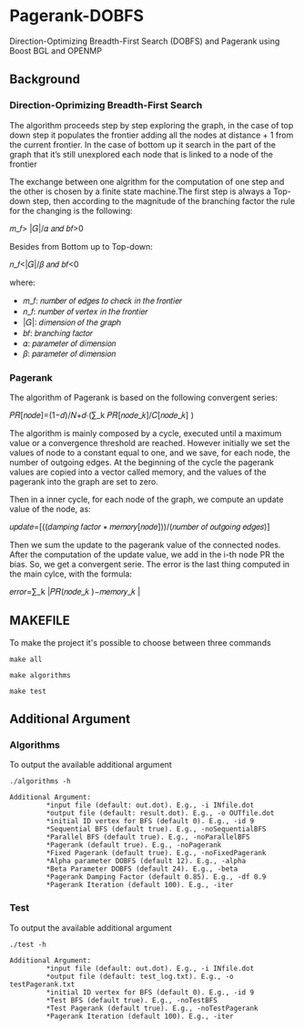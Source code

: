# Pagerank-DOBFS
Direction-Optimizing Breadth-First Search (DOBFS) and Pagerank using Boost BGL and OPENMP


## Background
### Direction-Oprimizing Breadth-First Search
The algorithm proceeds step by step exploring the graph, in the case of top down step it populates the frontier adding all the nodes at distance + 1 from the current frontier.
In the case of  bottom up it search in the part of the graph that it’s still unexplored each node that is linked to a node of the frontier

The exchange between one algrithm for the computation of one step and the other is chosen by a finite state machine.The first step is always a Top-down step, then according to the magnitude of the branching factor the rule for the changing is the following:

𝑚_𝑓> |𝐺|/𝛼  𝑎𝑛𝑑 𝑏𝑓>0

Besides from Bottom up to Top-down:

𝑛_𝑓<|𝐺|/𝛽  𝑎𝑛𝑑 𝑏𝑓<0

where:
- 𝑚_𝑓: 𝑛𝑢𝑚𝑏𝑒𝑟 𝑜𝑓 𝑒𝑑𝑔𝑒𝑠 𝑡𝑜 𝑐ℎ𝑒𝑐𝑘 𝑖𝑛 𝑡ℎ𝑒 𝑓𝑟𝑜𝑛𝑡𝑖𝑒𝑟 
- 𝑛_𝑓: 𝑛𝑢𝑚𝑏𝑒𝑟 𝑜𝑓 𝑣𝑒𝑟𝑡𝑒𝑥 𝑖𝑛 𝑡ℎ𝑒 𝑓𝑟𝑜𝑛𝑡𝑖𝑒𝑟 
- |𝐺|: 𝑑𝑖𝑚𝑒𝑛𝑠𝑖𝑜𝑛 𝑜𝑓 𝑡ℎ𝑒 𝑔𝑟𝑎𝑝ℎ 
- 𝑏𝑓: 𝑏𝑟𝑎𝑛𝑐ℎ𝑖𝑛𝑔 𝑓𝑎𝑐𝑡𝑜𝑟 
- 𝛼: 𝑝𝑎𝑟𝑎𝑚𝑒𝑡𝑒𝑟 𝑜𝑓 𝑑𝑖𝑚𝑒𝑛𝑠𝑖𝑜𝑛 
- 𝛽: 𝑝𝑎𝑟𝑎𝑚𝑒𝑡𝑒𝑟 𝑜𝑓 𝑑𝑖𝑚𝑒𝑛𝑠𝑖𝑜𝑛 



### Pagerank
The algorithm of Pagerank is based on the following convergent series:

𝑃𝑅[𝑛𝑜𝑑𝑒]=(1−𝑑)/𝑁+𝑑∙(∑_k 𝑃𝑅[𝑛𝑜𝑑𝑒_𝑘]/𝐶[𝑛𝑜𝑑𝑒_𝑘] )

The algorithm is mainly composed by a cycle, executed until a maximum value or a convergence threshold are reached. 
However initially we set the values of node to a constant equal to one, and we save, for each node, the number of outgoing edges.
At the beginning of the cycle the pagerank values are copied into a vector called memory, and the values of the pagerank into the graph are set to zero.

Then in a inner cycle, for each node of the graph, we compute an update value of the node, as:

𝑢𝑝𝑑𝑎𝑡𝑒=[((𝑑𝑎𝑚𝑝𝑖𝑛𝑔 𝑓𝑎𝑐𝑡𝑜𝑟 ∗ 𝑚𝑒𝑚𝑜𝑟𝑦[𝑛𝑜𝑑𝑒]))/(𝑛𝑢𝑚𝑏𝑒𝑟 𝑜𝑓 𝑜𝑢𝑡𝑔𝑜𝑖𝑛𝑔 𝑒𝑑𝑔𝑒𝑠)]

Then we sum the update to the pagerank value of the connected nodes.
After the computation of the update value, we add in the i-th node PR the bias. So, we get a convergent serie.
The error is the last thing computed in the main cylce, with the formula:

𝑒𝑟𝑟𝑜𝑟=∑_k |𝑃𝑅(𝑛𝑜𝑑𝑒_𝑘 )−𝑚𝑒𝑚𝑜𝑟𝑦_𝑘 |

## MAKEFILE
To make the project it's possible to choose between three commands
```
make all
```
```
make algorithms
```
```
make test
```


## Additional Argument
### Algorithms
To output the available additional argument
```
./algorithms -h
```

```
Additional Argument:
		 *input file (default: out.dot). E.g., -i INfile.dot
		 *output file (default: result.dot). E.g., -o OUTfile.dot
		 *initial ID vertex for BFS (default 0). E.g., -id 9
		 *Sequential BFS (default true). E.g., -noSequentialBFS
		 *Parallel BFS (default true). E.g., -noParallelBFS
		 *Pagerank (default true). E.g., -noPagerank
		 *Fixed Pagerank (default true). E.g., -noFixedPagerank
		 *Alpha parameter DOBFS (default 12). E.g., -alpha
		 *Beta Parameter DOBFS (default 24). E.g., -beta
		 *Pagerank Damping Factor (default 0.85). E.g., -df 0.9
		 *Pagerank Iteration (default 100). E.g., -iter 
```

### Test
To output the available additional argument
```
./test -h
```

```
Additional Argument:
		 *input file (default: out.dot). E.g., -i INfile.dot
		 *output file (default: test_log.txt). E.g., -o testPagerank.txt
		 *initial ID vertex for BFS (default 0). E.g., -id 9
		 *Test BFS (default true). E.g., -noTestBFS
		 *Test Pagerank (default true). E.g., -noTestPagerank
		 *Pagerank Iteration (default 100). E.g., -iter 
```
